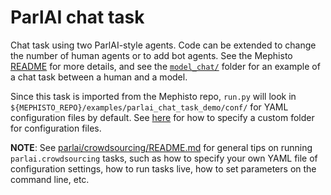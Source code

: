 # ParlAI chat task

Chat task using two ParlAI-style agents. Code can be extended to change the number of human agents or to add bot agents. See the Mephisto [README](https://github.com/facebookresearch/Mephisto/blob/master/examples/parlai_chat_task_demo/README.md) for more details, and see the [`model_chat/`](https://github.com/facebookresearch/ParlAI/tree/master/parlai/crowdsourcing/tasks/model_chat) folder for an example of a chat task between a human and a model.

Since this task is imported from the Mephisto repo, `run.py` will look in `${MEPHISTO_REPO}/examples/parlai_chat_task_demo/conf/` for YAML configuration files by default. See [here](https://github.com/facebookresearch/ParlAI/tree/master/parlai/crowdsourcing/tasks#specifying-your-own-yaml-file) for how to specify a custom folder for configuration files.

**NOTE**: See [parlai/crowdsourcing/README.md](https://github.com/facebookresearch/ParlAI/blob/master/parlai/crowdsourcing/README.md) for general tips on running `parlai.crowdsourcing` tasks, such as how to specify your own YAML file of configuration settings, how to run tasks live, how to set parameters on the command line, etc.

